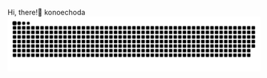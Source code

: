 Hi, there!👋
konoechoda
<picture>
  <source media="(prefers-color-scheme: dark)" srcset="https://raw.githubusercontent.com/konoechoda/konoechoda/output/github-contribution-grid-snake-dark.svg">
  <source media="(prefers-color-scheme: light)" srcset="https://raw.githubusercontent.com/konoechoda/konoechoda/output/github-contribution-grid-snake.svg">
  <img alt="github contribution grid snake animation" src="https://raw.githubusercontent.com/konoechoda/konoechoda/output/github-contribution-grid-snake.svg">
</picture>
